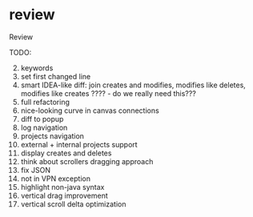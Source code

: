 review
======

Review


TODO:

2. keywords
3. set first changed line
4. smart IDEA-like diff: join creates and modifies, modifies like deletes, modifies like creates ???? - do we really need this???
6. full refactoring
7. nice-looking curve in canvas connections
8. diff to popup
9. log navigation
10. projects navigation
11. external + internal projects support
12. display creates and deletes
13. think about scrollers dragging approach
14. fix JSON
15. not in VPN exception
16. highlight non-java syntax
17. vertical drag improvement
18. vertical scroll delta optimization